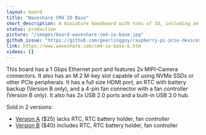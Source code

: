 ```yaml
---
layout: board
title: "Waveshare CM4 IO Base"
short_description: A miniature baseboard with tons of IO, including an M.2 slot.
status: production
picture: "/images/board-waveshare-cm4-io-base.jpg"
github_issue: "https://github.com/geerlingguy/raspberry-pi-pcie-devices/issues/110"
link: https://www.waveshare.com/cm4-io-base-b.htm
videos: []
---
```

This board has a 1 Gbps Ethernet port and features 2x MIPI-Camera connectors. It also has an M.2 M-key slot capable of using NVMe SSDs or other PCIe peripherals. It has a full size HDMI port, an RTC with battery backup (Version B only), and a 4-pin fan connector with a fan controller (Version B only). It also has 2x USB 2.0 ports and a built-in USB 2.0 hub.

Sold in 2 versions:
* [Version A](https://www.waveshare.com/cm4-io-base-a.htm) ($25) lacks RTC, RTC battery holder, fan controller
* [Version B](https://www.waveshare.com/cm4-io-base-b.htm) ($40) includes RTC, RTC battery holder, fan controller
